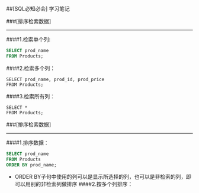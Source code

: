 ##[SQL必知必会] 学习笔记

###[排序检索数据]
 * * * 
####1.检索单个列:
```sql
SELECT prod_name
FROM Products;
```
####2.检索多个列：
```sql:
SELECT prod_name, prod_id, prod_price
FROM Products;
```
####3.检索所有列：
```sql:
SELECT * 
FROM Products;
```

###[排序检索数据]
 * * * 
####1.排序数据：
```sql
SELECT prod_name 
FROM Products
ORDER BY prod_name;
```
 * ORDER BY子句中使用的列可以是显示所选择的列，也可以是非检索的列，即可以用别的非检索列做排序
####2.按多个列排序：
